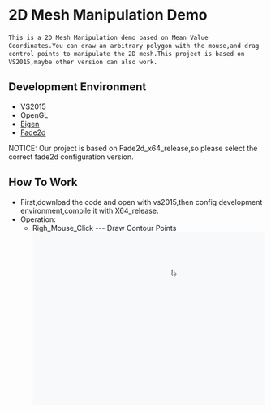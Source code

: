 # 2D Mesh Manipulation Demo
    This is a 2D Mesh Manipulation demo based on Mean Value Coordinates.You can draw an arbitrary polygon with the mouse,and drag control points to manipulate the 2D mesh.This project is based on VS2015,maybe other version can also work.
## Development Environment
   * VS2015 
   * OpenGL
   * [Eigen](http://eigen.tuxfamily.org/index.php?title=Main_Page)
   * [Fade2d](https://www.geom.at/fade2d/html/)
   
   NOTICE: Our project is based on Fade2d_x64_release,so please select the correct fade2d configuration version.
   
## How To Work
   * First,download the code and open with vs2015,then config development environment,compile it with X64_release.
   * Operation:
        * Righ_Mouse_Click --- Draw Contour Points
        ![](https://github.com/fanghao6666/2D-Mesh-Manipulation/raw/master/picture/draw_contour.gif)
 

